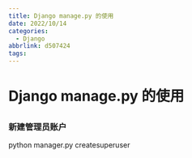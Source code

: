 ```yaml
---
title: Django manage.py 的使用
date: 2022/10/14
categories:
  - Django
abbrlink: d507424
tags:
---
```



# Django manage.py 的使用 
## 
### 新建管理员账户
python manager.py createsuperuser